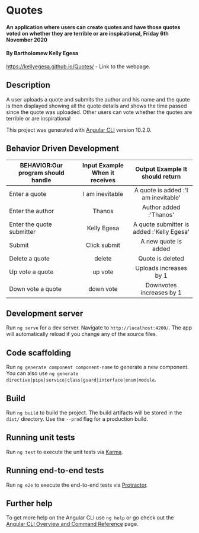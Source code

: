 # Quotes

#### An application where users can create quotes and have those quotes voted on whether they are terrible or are inspirational, Friday 6th November 2020

#### By **Bartholomew Kelly Egesa**

https://kellyegesa.github.io/Quotes/ - Link to the webpage.

## Description

A user uploads a quote and submits the author and his name and the quote is then displayed showing all the quote details and shows the time passed since the quote was uploaded. Other users can vote whether the quotes are terrible or are inspirational

This project was generated with [Angular CLI](https://github.com/angular/angular-cli) version 10.2.0.

## Behavior Driven Development

| BEHAVIOR:Our program should handle | Input Example When it receives |      Output Example It should return      |
| ---------------------------------- | :----------------------------: | :---------------------------------------: |
| Enter a quote                      |        I am inevitable         |    A quote is added :'I am inevitable'    |
| Enter the author                   |             Thanos             |          Author added :'Thanos'           |
| Enter the quote submitter          |          Kelly Egesa           | A quote submitter is added :'Kelly Egesa' |
| Submit                             |          Click submit          |           A new quote is added            |
| Delete a quote                     |             delete             |             Quote is deleted              |
| Up vote a quote                    |            up vote             |          Uploads increases by 1           |
| Down vote a quote                  |           down vote            |         Downvotes increases by 1          |

## Development server

Run `ng serve` for a dev server. Navigate to `http://localhost:4200/`. The app will automatically reload if you change any of the source files.

## Code scaffolding

Run `ng generate component component-name` to generate a new component. You can also use `ng generate directive|pipe|service|class|guard|interface|enum|module`.

## Build

Run `ng build` to build the project. The build artifacts will be stored in the `dist/` directory. Use the `--prod` flag for a production build.

## Running unit tests

Run `ng test` to execute the unit tests via [Karma](https://karma-runner.github.io).

## Running end-to-end tests

Run `ng e2e` to execute the end-to-end tests via [Protractor](http://www.protractortest.org/).

## Further help

To get more help on the Angular CLI use `ng help` or go check out the [Angular CLI Overview and Command Reference](https://angular.io/cli) page.
